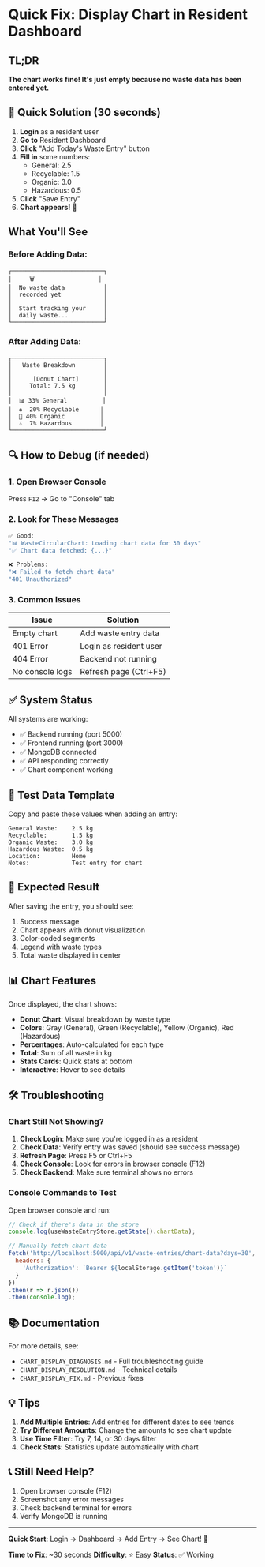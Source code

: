 # Quick Fix: Display Chart in Resident Dashboard

## TL;DR
**The chart works fine! It's just empty because no waste data has been entered yet.**

## 🚀 Quick Solution (30 seconds)

1. **Login** as a resident user
2. **Go to** Resident Dashboard
3. **Click** "Add Today's Waste Entry" button
4. **Fill in** some numbers:
   - General: 2.5
   - Recyclable: 1.5
   - Organic: 3.0
   - Hazardous: 0.5
5. **Click** "Save Entry"
6. **Chart appears!** 🎉

## What You'll See

### Before Adding Data:
```
┌──────────────────────────┐
│     🗑️                  │
│  No waste data           │
│  recorded yet            │
│                          │
│  Start tracking your     │
│  daily waste...          │
└──────────────────────────┘
```

### After Adding Data:
```
┌──────────────────────────┐
│   Waste Breakdown        │
│                          │
│      [Donut Chart]       │
│     Total: 7.5 kg        │
│                          │
│  📊 33% General          │
│  ♻️  20% Recyclable      │
│  🌿 40% Organic          │
│  ⚠️  7% Hazardous        │
└──────────────────────────┘
```

## 🔍 How to Debug (if needed)

### 1. Open Browser Console
Press `F12` → Go to "Console" tab

### 2. Look for These Messages
```javascript
✅ Good:
"📊 WasteCircularChart: Loading chart data for 30 days"
"✅ Chart data fetched: {...}"

❌ Problems:
"❌ Failed to fetch chart data"
"401 Unauthorized"
```

### 3. Common Issues

| Issue | Solution |
|-------|----------|
| Empty chart | Add waste entry data |
| 401 Error | Login as resident user |
| 404 Error | Backend not running |
| No console logs | Refresh page (Ctrl+F5) |

## ✅ System Status

All systems are working:
- ✅ Backend running (port 5000)
- ✅ Frontend running (port 3000)
- ✅ MongoDB connected
- ✅ API responding correctly
- ✅ Chart component working

## 📝 Test Data Template

Copy and paste these values when adding an entry:

```
General Waste:    2.5 kg
Recyclable:       1.5 kg
Organic Waste:    3.0 kg
Hazardous Waste:  0.5 kg
Location:         Home
Notes:            Test entry for chart
```

## 🎯 Expected Result

After saving the entry, you should see:
1. Success message
2. Chart appears with donut visualization
3. Color-coded segments
4. Legend with waste types
5. Total waste displayed in center

## 📊 Chart Features

Once displayed, the chart shows:
- **Donut Chart**: Visual breakdown by waste type
- **Colors**: Gray (General), Green (Recyclable), Yellow (Organic), Red (Hazardous)
- **Percentages**: Auto-calculated for each type
- **Total**: Sum of all waste in kg
- **Stats Cards**: Quick stats at bottom
- **Interactive**: Hover to see details

## 🛠️ Troubleshooting

### Chart Still Not Showing?

1. **Check Login**: Make sure you're logged in as a resident
2. **Check Data**: Verify entry was saved (should see success message)
3. **Refresh Page**: Press F5 or Ctrl+F5
4. **Check Console**: Look for errors in browser console (F12)
5. **Check Backend**: Make sure terminal shows no errors

### Console Commands to Test

Open browser console and run:

```javascript
// Check if there's data in the store
console.log(useWasteEntryStore.getState().chartData);

// Manually fetch chart data
fetch('http://localhost:5000/api/v1/waste-entries/chart-data?days=30', {
  headers: {
    'Authorization': `Bearer ${localStorage.getItem('token')}`
  }
})
.then(r => r.json())
.then(console.log);
```

## 📚 Documentation

For more details, see:
- `CHART_DISPLAY_DIAGNOSIS.md` - Full troubleshooting guide
- `CHART_DISPLAY_RESOLUTION.md` - Technical details
- `CHART_DISPLAY_FIX.md` - Previous fixes

## 💡 Tips

1. **Add Multiple Entries**: Add entries for different dates to see trends
2. **Try Different Amounts**: Change the amounts to see chart update
3. **Use Time Filter**: Try 7, 14, or 30 days filter
4. **Check Stats**: Statistics update automatically with chart

## 📞 Still Need Help?

1. Open browser console (F12)
2. Screenshot any error messages
3. Check backend terminal for errors
4. Verify MongoDB is running

---

**Quick Start**: Login → Dashboard → Add Entry → See Chart! 🎉

**Time to Fix**: ~30 seconds
**Difficulty**: ⭐ Easy
**Status**: ✅ Working

